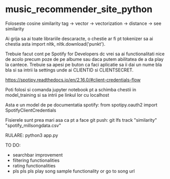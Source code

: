# music_recommender_site_python

Foloseste cosine similarity
tag -> vector -> vectorization -> distance -> see similarity

Ai grija sa ai toate librariile descaracte, o chestie ar fi pt tokenizer sa ai chestia asta import nltk, nltk.download('punkt').

Trebuie facut cont pe Spotify for Developers dc vrei sa ai functionalitati nice de acolo precum poze de pe albume sau daca putem abilitatea de a da play la cantece. Trebuie sa apesi pe buton ca faci aplicatie sa ii dai un nume bla bla si sa intrii la settings unde ai CLIENTID si CLIENTSECRET.

https://spotipy.readthedocs.io/en/2.16.0/#client-credentials-flow

Poti folosi si comanda jupyter notebook pt a schimba chestii in model_training si sa intrii pe linkul lor cu localhost

Asta e un model de pe documentatia spotify:
from spotipy.oauth2 import SpotifyClientCredentials

Fisierele sunt prea mari asa ca pt a face git push:
git lfs track "similarity" "spotify_millsongdata.csv"

RULARE: python3 app.py

TO DO:
- searchbar improvement
- filtering functionalities
- rating functionalities
- pls pls pls play song sample functionality or go to song url